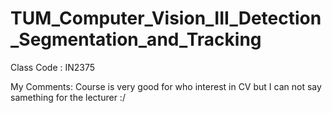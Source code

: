 # TUM_Computer_Vision_III_Detection_Segmentation_and_Tracking
 Class Code : IN2375

My Comments:
Course is very good for who interest in CV but I can not say samething for the lecturer :/
